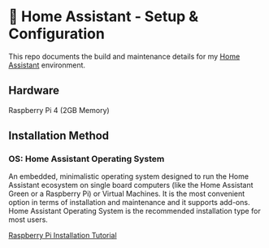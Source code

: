 # 🔩 Home Assistant - Setup & Configuration

This repo documents the build and maintenance details for my [Home Assistant](https://www.home-assistant.io) environment.

## Hardware
Raspberry Pi 4 (2GB Memory)

## Installation Method

### OS: Home Assistant Operating System
An embedded, minimalistic operating system designed to run the Home Assistant ecosystem on single board computers (like the Home Assistant Green or a Raspberry Pi) or Virtual Machines. It is the most convenient option in terms of installation and maintenance and it supports add-ons. Home Assistant Operating System is the recommended installation type for most users.

[Raspberry Pi Installation Tutorial](https://www.home-assistant.io/installation/raspberrypi)